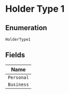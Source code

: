 
# Holder Type 1

## Enumeration

`HolderType1`

## Fields

| Name |
|  --- |
| `Personal` |
| `Business` |

